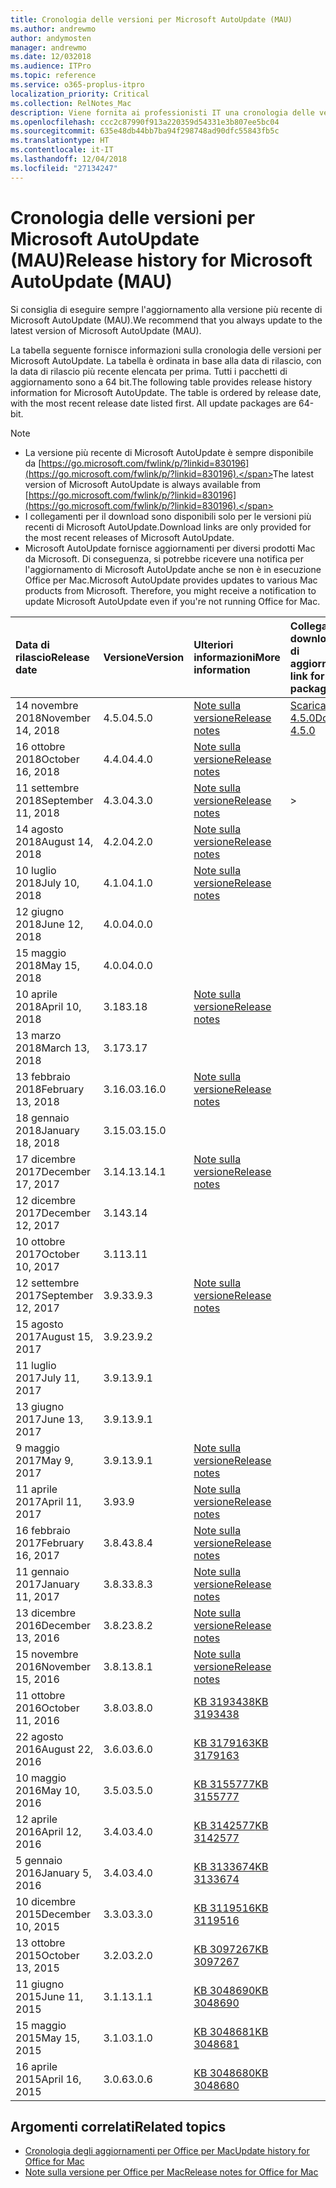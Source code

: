 ```yaml
---
title: Cronologia delle versioni per Microsoft AutoUpdate (MAU)
ms.author: andrewmo
author: andymosten
manager: andrewmo
ms.date: 12/032018
ms.audience: ITPro
ms.topic: reference
ms.service: o365-proplus-itpro
localization_priority: Critical
ms.collection: RelNotes_Mac
description: Viene fornita ai professionisti IT una cronologia delle versioni per Microsoft AutoUpdate (MAU)
ms.openlocfilehash: ccc2c87990f913a220359d54331e3b807ee5bc04
ms.sourcegitcommit: 635e48db44bb7ba94f298748ad90dfc55843fb5c
ms.translationtype: HT
ms.contentlocale: it-IT
ms.lasthandoff: 12/04/2018
ms.locfileid: "27134247"
---
```

# <a name="release-history-for-microsoft-autoupdate-mau"></a><span data-ttu-id="538a6-103">Cronologia delle versioni per Microsoft AutoUpdate (MAU)</span><span class="sxs-lookup"><span data-stu-id="538a6-103">Release history for Microsoft AutoUpdate (MAU)</span></span>
 
<span data-ttu-id="538a6-104">Si consiglia di eseguire sempre l'aggiornamento alla versione più recente di Microsoft AutoUpdate (MAU).</span><span class="sxs-lookup"><span data-stu-id="538a6-104">We recommend that you always update to the latest version of Microsoft AutoUpdate (MAU).</span></span>

<span data-ttu-id="538a6-p101">La tabella seguente fornisce informazioni sulla cronologia delle versioni per Microsoft AutoUpdate. La tabella è ordinata in base alla data di rilascio, con la data di rilascio più recente elencata per prima. Tutti i pacchetti di aggiornamento sono a 64 bit.</span><span class="sxs-lookup"><span data-stu-id="538a6-p101">The following table provides release history information for Microsoft AutoUpdate. The table is ordered by release date, with the most recent release date listed first. All update packages are 64-bit.</span></span>


> [!NOTE]
> - <span data-ttu-id="538a6-108">La versione più recente di Microsoft AutoUpdate è sempre disponibile da [https://go.microsoft.com/fwlink/p/?linkid=830196](https://go.microsoft.com/fwlink/p/?linkid=830196).</span><span class="sxs-lookup"><span data-stu-id="538a6-108">The latest version of Microsoft AutoUpdate is always available from [https://go.microsoft.com/fwlink/p/?linkid=830196](https://go.microsoft.com/fwlink/p/?linkid=830196).</span></span>
> - <span data-ttu-id="538a6-109">I collegamenti per il download sono disponibili solo per le versioni più recenti di Microsoft AutoUpdate.</span><span class="sxs-lookup"><span data-stu-id="538a6-109">Download links are only provided for the most recent releases of Microsoft AutoUpdate.</span></span>
> - <span data-ttu-id="538a6-p102">Microsoft AutoUpdate fornisce aggiornamenti per diversi prodotti Mac da Microsoft. Di conseguenza, si potrebbe ricevere una notifica per l'aggiornamento di Microsoft AutoUpdate anche se non è in esecuzione Office per Mac.</span><span class="sxs-lookup"><span data-stu-id="538a6-p102">Microsoft AutoUpdate provides updates to various Mac products from Microsoft. Therefore, you might receive a notification to update Microsoft AutoUpdate even if you're not running Office for Mac.</span></span>
  
|<span data-ttu-id="538a6-112">**Data di rilascio**</span><span class="sxs-lookup"><span data-stu-id="538a6-112">**Release date**</span></span>|<span data-ttu-id="538a6-113">**Versione**</span><span class="sxs-lookup"><span data-stu-id="538a6-113">**Version**</span></span>|<span data-ttu-id="538a6-114">**Ulteriori informazioni**</span><span class="sxs-lookup"><span data-stu-id="538a6-114">**More information**</span></span>|<span data-ttu-id="538a6-115">**Collegamento per il download del pacchetto di aggiornamento**</span><span class="sxs-lookup"><span data-stu-id="538a6-115">**Download link for the update package**</span></span>|
|:-----|:-----|:-----|:-----|
|<span data-ttu-id="538a6-116">14 novembre 2018</span><span class="sxs-lookup"><span data-stu-id="538a6-116">November 14, 2018</span></span> <br/> |<span data-ttu-id="538a6-117">4.5.0</span><span class="sxs-lookup"><span data-stu-id="538a6-117">4.5.0</span></span> <br/> |[<span data-ttu-id="538a6-118">Note sulla versione</span><span class="sxs-lookup"><span data-stu-id="538a6-118">Release notes</span></span>](release-notes-office-for-mac.md#november-2018-release) <br/> |[<span data-ttu-id="538a6-119">Scarica MAU 4.5.0</span><span class="sxs-lookup"><span data-stu-id="538a6-119">Download MAU 4.5.0</span></span>](https://go.microsoft.com/fwlink/p/?linkid=830196) <br/> |
|<span data-ttu-id="538a6-120">16 ottobre 2018</span><span class="sxs-lookup"><span data-stu-id="538a6-120">October 16, 2018</span></span> <br/> |<span data-ttu-id="538a6-121">4.4.0</span><span class="sxs-lookup"><span data-stu-id="538a6-121">4.4.0</span></span> <br/> |[<span data-ttu-id="538a6-122">Note sulla versione</span><span class="sxs-lookup"><span data-stu-id="538a6-122">Release notes</span></span>](release-notes-office-for-mac.md#october-2018-release) <br/> |<br/> |
|<span data-ttu-id="538a6-123">11 settembre 2018</span><span class="sxs-lookup"><span data-stu-id="538a6-123">September 11, 2018</span></span>  <br/> |<span data-ttu-id="538a6-124">4.3.0</span><span class="sxs-lookup"><span data-stu-id="538a6-124">4.3.0</span></span>  <br/> |[<span data-ttu-id="538a6-125">Note sulla versione</span><span class="sxs-lookup"><span data-stu-id="538a6-125">Release notes</span></span>](release-notes-office-for-mac.md#september-2018-release) <br/> |> |
|<span data-ttu-id="538a6-126">14 agosto 2018</span><span class="sxs-lookup"><span data-stu-id="538a6-126">August 14, 2018</span></span>  <br/> |<span data-ttu-id="538a6-127">4.2.0</span><span class="sxs-lookup"><span data-stu-id="538a6-127">4.2.0</span></span>  <br/> |[<span data-ttu-id="538a6-128">Note sulla versione</span><span class="sxs-lookup"><span data-stu-id="538a6-128">Release notes</span></span>](release-notes-office-for-mac.md#august-2018-release) <br/> | |
|<span data-ttu-id="538a6-129">10 luglio 2018</span><span class="sxs-lookup"><span data-stu-id="538a6-129">July 10, 2018</span></span>  <br/> |<span data-ttu-id="538a6-130">4.1.0</span><span class="sxs-lookup"><span data-stu-id="538a6-130">4.1.0</span></span>  <br/> |[<span data-ttu-id="538a6-131">Note sulla versione</span><span class="sxs-lookup"><span data-stu-id="538a6-131">Release notes</span></span>](release-notes-office-for-mac.md#july-2018-release) <br/> | |
|<span data-ttu-id="538a6-132">12 giugno 2018</span><span class="sxs-lookup"><span data-stu-id="538a6-132">June 12, 2018</span></span>  <br/> |<span data-ttu-id="538a6-133">4.0.0</span><span class="sxs-lookup"><span data-stu-id="538a6-133">4.0.0</span></span>  <br/> |||
|<span data-ttu-id="538a6-134">15 maggio 2018</span><span class="sxs-lookup"><span data-stu-id="538a6-134">May 15, 2018</span></span>  <br/> |<span data-ttu-id="538a6-135">4.0.0</span><span class="sxs-lookup"><span data-stu-id="538a6-135">4.0.0</span></span>  <br/> |||
|<span data-ttu-id="538a6-136">10 aprile 2018</span><span class="sxs-lookup"><span data-stu-id="538a6-136">April 10, 2018</span></span>  <br/> |<span data-ttu-id="538a6-137">3.18</span><span class="sxs-lookup"><span data-stu-id="538a6-137">3.18</span></span>  <br/> |[<span data-ttu-id="538a6-138">Note sulla versione</span><span class="sxs-lookup"><span data-stu-id="538a6-138">Release notes</span></span>](release-notes-office-for-mac.md#april-2018-release) <br/> ||
|<span data-ttu-id="538a6-139">13 marzo 2018</span><span class="sxs-lookup"><span data-stu-id="538a6-139">March 13, 2018</span></span>  <br/> |<span data-ttu-id="538a6-140">3.17</span><span class="sxs-lookup"><span data-stu-id="538a6-140">3.17</span></span>  <br/> |||
|<span data-ttu-id="538a6-141">13 febbraio 2018</span><span class="sxs-lookup"><span data-stu-id="538a6-141">February 13, 2018</span></span>  <br/> |<span data-ttu-id="538a6-142">3.16.0</span><span class="sxs-lookup"><span data-stu-id="538a6-142">3.16.0</span></span>  <br/> |[<span data-ttu-id="538a6-143">Note sulla versione</span><span class="sxs-lookup"><span data-stu-id="538a6-143">Release notes</span></span>](release-notes-office-for-mac.md#february-2018-release) <br/> | <br/> |
|<span data-ttu-id="538a6-144">18 gennaio 2018</span><span class="sxs-lookup"><span data-stu-id="538a6-144">January 18, 2018</span></span>  <br/> |<span data-ttu-id="538a6-145">3.15.0</span><span class="sxs-lookup"><span data-stu-id="538a6-145">3.15.0</span></span>  <br/> |<br/> |
|<span data-ttu-id="538a6-146">17 dicembre 2017</span><span class="sxs-lookup"><span data-stu-id="538a6-146">December 17, 2017</span></span>  <br/> |<span data-ttu-id="538a6-147">3.14.1</span><span class="sxs-lookup"><span data-stu-id="538a6-147">3.14.1</span></span>  <br/> |[<span data-ttu-id="538a6-148">Note sulla versione</span><span class="sxs-lookup"><span data-stu-id="538a6-148">Release notes</span></span>](release-notes-office-for-mac.md#december-2017-release) <br/> | <br/> |
|<span data-ttu-id="538a6-149">12 dicembre 2017</span><span class="sxs-lookup"><span data-stu-id="538a6-149">December 12, 2017</span></span>  <br/> |<span data-ttu-id="538a6-150">3.14</span><span class="sxs-lookup"><span data-stu-id="538a6-150">3.14</span></span>  <br/> ||  <br/> |
|<span data-ttu-id="538a6-151">10 ottobre 2017</span><span class="sxs-lookup"><span data-stu-id="538a6-151">October 10, 2017</span></span>  <br/> |<span data-ttu-id="538a6-152">3.11</span><span class="sxs-lookup"><span data-stu-id="538a6-152">3.11</span></span>  <br/> ||<br/> |
|<span data-ttu-id="538a6-153">12 settembre 2017</span><span class="sxs-lookup"><span data-stu-id="538a6-153">September 12, 2017</span></span>  <br/> |<span data-ttu-id="538a6-154">3.9.3</span><span class="sxs-lookup"><span data-stu-id="538a6-154">3.9.3</span></span>  <br/> |[<span data-ttu-id="538a6-155">Note sulla versione</span><span class="sxs-lookup"><span data-stu-id="538a6-155">Release notes</span></span>](release-notes-office-for-mac.md#september-2017-release) <br/> |<br/> |
|<span data-ttu-id="538a6-156">15 agosto 2017</span><span class="sxs-lookup"><span data-stu-id="538a6-156">August 15, 2017</span></span>  <br/> |<span data-ttu-id="538a6-157">3.9.2</span><span class="sxs-lookup"><span data-stu-id="538a6-157">3.9.2</span></span>  <br/> || <br/> |
|<span data-ttu-id="538a6-158">11 luglio 2017</span><span class="sxs-lookup"><span data-stu-id="538a6-158">July 11, 2017</span></span>  <br/> |<span data-ttu-id="538a6-159">3.9.1</span><span class="sxs-lookup"><span data-stu-id="538a6-159">3.9.1</span></span>  <br/> || <br/> |
|<span data-ttu-id="538a6-160">13 giugno 2017</span><span class="sxs-lookup"><span data-stu-id="538a6-160">June 13, 2017</span></span>  <br/> |<span data-ttu-id="538a6-161">3.9.1</span><span class="sxs-lookup"><span data-stu-id="538a6-161">3.9.1</span></span>  <br/> || <br/> |
|<span data-ttu-id="538a6-162">9 maggio 2017</span><span class="sxs-lookup"><span data-stu-id="538a6-162">May 9, 2017</span></span>  <br/> |<span data-ttu-id="538a6-163">3.9.1</span><span class="sxs-lookup"><span data-stu-id="538a6-163">3.9.1</span></span>  <br/> |[<span data-ttu-id="538a6-164">Note sulla versione</span><span class="sxs-lookup"><span data-stu-id="538a6-164">Release notes</span></span>](release-notes-office-for-mac.md#may-2017-release) <br/> | <br/> |
|<span data-ttu-id="538a6-165">11 aprile 2017</span><span class="sxs-lookup"><span data-stu-id="538a6-165">April 11, 2017</span></span>  <br/> |<span data-ttu-id="538a6-166">3.9</span><span class="sxs-lookup"><span data-stu-id="538a6-166">3.9</span></span>  <br/> |[<span data-ttu-id="538a6-167">Note sulla versione</span><span class="sxs-lookup"><span data-stu-id="538a6-167">Release notes</span></span>](release-notes-office-for-mac.md#april-2017-release) <br/> |  <br/> |
|<span data-ttu-id="538a6-168">16 febbraio 2017</span><span class="sxs-lookup"><span data-stu-id="538a6-168">February 16, 2017</span></span>  <br/> |<span data-ttu-id="538a6-169">3.8.4</span><span class="sxs-lookup"><span data-stu-id="538a6-169">3.8.4</span></span>  <br/> |[<span data-ttu-id="538a6-170">Note sulla versione</span><span class="sxs-lookup"><span data-stu-id="538a6-170">Release notes</span></span>](release-notes-office-for-mac.md#february-2017-release) <br/> | <br/> |
|<span data-ttu-id="538a6-171">11 gennaio 2017</span><span class="sxs-lookup"><span data-stu-id="538a6-171">January 11, 2017</span></span>  <br/> |<span data-ttu-id="538a6-172">3.8.3</span><span class="sxs-lookup"><span data-stu-id="538a6-172">3.8.3</span></span>  <br/> |[<span data-ttu-id="538a6-173">Note sulla versione</span><span class="sxs-lookup"><span data-stu-id="538a6-173">Release notes</span></span>](release-notes-office-for-mac.md#january-2017-release) <br/> | <br/> |
|<span data-ttu-id="538a6-174">13 dicembre 2016</span><span class="sxs-lookup"><span data-stu-id="538a6-174">December 13, 2016</span></span>  <br/> |<span data-ttu-id="538a6-175">3.8.2</span><span class="sxs-lookup"><span data-stu-id="538a6-175">3.8.2</span></span>  <br/> |[<span data-ttu-id="538a6-176">Note sulla versione</span><span class="sxs-lookup"><span data-stu-id="538a6-176">Release notes</span></span>](release-notes-office-for-mac.md#december-2016-release) <br/> | <br/> |
|<span data-ttu-id="538a6-177">15 novembre 2016</span><span class="sxs-lookup"><span data-stu-id="538a6-177">November 15, 2016</span></span>  <br/> |<span data-ttu-id="538a6-178">3.8.1</span><span class="sxs-lookup"><span data-stu-id="538a6-178">3.8.1</span></span>  <br/> |[<span data-ttu-id="538a6-179">Note sulla versione</span><span class="sxs-lookup"><span data-stu-id="538a6-179">Release notes</span></span>](release-notes-office-for-mac.md#november-2016-release) <br/> | <br/> |
|<span data-ttu-id="538a6-180">11 ottobre 2016</span><span class="sxs-lookup"><span data-stu-id="538a6-180">October 11, 2016</span></span>  <br/> |<span data-ttu-id="538a6-181">3.8.0</span><span class="sxs-lookup"><span data-stu-id="538a6-181">3.8.0</span></span>  <br/> |[<span data-ttu-id="538a6-182">KB 3193438</span><span class="sxs-lookup"><span data-stu-id="538a6-182">KB 3193438</span></span>](https://support.microsoft.com/kb/3193438) <br/> | <br/> |
|<span data-ttu-id="538a6-183">22 agosto 2016</span><span class="sxs-lookup"><span data-stu-id="538a6-183">August 22, 2016</span></span>  <br/> |<span data-ttu-id="538a6-184">3.6.0</span><span class="sxs-lookup"><span data-stu-id="538a6-184">3.6.0</span></span>  <br/> |[<span data-ttu-id="538a6-185">KB 3179163</span><span class="sxs-lookup"><span data-stu-id="538a6-185">KB 3179163</span></span>](https://support.microsoft.com/kb/3179163) <br/> | <br/> |
|<span data-ttu-id="538a6-186">10 maggio 2016</span><span class="sxs-lookup"><span data-stu-id="538a6-186">May 10, 2016</span></span>  <br/> |<span data-ttu-id="538a6-187">3.5.0</span><span class="sxs-lookup"><span data-stu-id="538a6-187">3.5.0</span></span>  <br/> |[<span data-ttu-id="538a6-188">KB 3155777</span><span class="sxs-lookup"><span data-stu-id="538a6-188">KB 3155777</span></span>](https://support.microsoft.com/kb/3155777) <br/> | <br/> |
|<span data-ttu-id="538a6-189">12 aprile 2016</span><span class="sxs-lookup"><span data-stu-id="538a6-189">April 12, 2016</span></span>  <br/> |<span data-ttu-id="538a6-190">3.4.0</span><span class="sxs-lookup"><span data-stu-id="538a6-190">3.4.0</span></span>  <br/> |[<span data-ttu-id="538a6-191">KB 3142577</span><span class="sxs-lookup"><span data-stu-id="538a6-191">KB 3142577</span></span>](https://support.microsoft.com/kb/3142577) <br/> | <br/> |
|<span data-ttu-id="538a6-192">5 gennaio 2016</span><span class="sxs-lookup"><span data-stu-id="538a6-192">January 5, 2016</span></span>  <br/> |<span data-ttu-id="538a6-193">3.4.0</span><span class="sxs-lookup"><span data-stu-id="538a6-193">3.4.0</span></span>  <br/> |[<span data-ttu-id="538a6-194">KB 3133674</span><span class="sxs-lookup"><span data-stu-id="538a6-194">KB 3133674</span></span>](https://support.microsoft.com/kb/3133674) <br/> | <br/> |
|<span data-ttu-id="538a6-195">10 dicembre 2015</span><span class="sxs-lookup"><span data-stu-id="538a6-195">December 10, 2015</span></span>  <br/> |<span data-ttu-id="538a6-196">3.3.0</span><span class="sxs-lookup"><span data-stu-id="538a6-196">3.3.0</span></span>  <br/> |[<span data-ttu-id="538a6-197">KB 3119516</span><span class="sxs-lookup"><span data-stu-id="538a6-197">KB 3119516</span></span>](https://support.microsoft.com/kb/3119516) <br/> | <br/> |
|<span data-ttu-id="538a6-198">13 ottobre 2015</span><span class="sxs-lookup"><span data-stu-id="538a6-198">October 13, 2015</span></span>  <br/> |<span data-ttu-id="538a6-199">3.2.0</span><span class="sxs-lookup"><span data-stu-id="538a6-199">3.2.0</span></span>  <br/> |[<span data-ttu-id="538a6-200">KB 3097267</span><span class="sxs-lookup"><span data-stu-id="538a6-200">KB 3097267</span></span>](https://support.microsoft.com/kb/3097267) <br/> | <br/> |
|<span data-ttu-id="538a6-201">11 giugno 2015</span><span class="sxs-lookup"><span data-stu-id="538a6-201">June 11, 2015</span></span>  <br/> |<span data-ttu-id="538a6-202">3.1.1</span><span class="sxs-lookup"><span data-stu-id="538a6-202">3.1.1</span></span>  <br/> |[<span data-ttu-id="538a6-203">KB 3048690</span><span class="sxs-lookup"><span data-stu-id="538a6-203">KB 3048690</span></span>](https://support.microsoft.com/kb/3048690) <br/> | <br/> |
|<span data-ttu-id="538a6-204">15 maggio 2015</span><span class="sxs-lookup"><span data-stu-id="538a6-204">May 15, 2015</span></span>  <br/> |<span data-ttu-id="538a6-205">3.1.0</span><span class="sxs-lookup"><span data-stu-id="538a6-205">3.1.0</span></span>  <br/> |[<span data-ttu-id="538a6-206">KB 3048681</span><span class="sxs-lookup"><span data-stu-id="538a6-206">KB 3048681</span></span>](https://support.microsoft.com/kb/3048681) <br/> | <br/> |
|<span data-ttu-id="538a6-207">16 aprile 2015</span><span class="sxs-lookup"><span data-stu-id="538a6-207">April 16, 2015</span></span>  <br/> |<span data-ttu-id="538a6-208">3.0.6</span><span class="sxs-lookup"><span data-stu-id="538a6-208">3.0.6</span></span>  <br/> |[<span data-ttu-id="538a6-209">KB 3048680</span><span class="sxs-lookup"><span data-stu-id="538a6-209">KB 3048680</span></span>](https://support.microsoft.com/kb/3048680) <br/> | <br/> |

## <a name="related-topics"></a><span data-ttu-id="538a6-210">Argomenti correlati</span><span class="sxs-lookup"><span data-stu-id="538a6-210">Related topics</span></span>

- [<span data-ttu-id="538a6-211">Cronologia degli aggiornamenti per Office per Mac</span><span class="sxs-lookup"><span data-stu-id="538a6-211">Update history for Office for Mac</span></span>](update-history-office-for-mac.md)
- [<span data-ttu-id="538a6-212">Note sulla versione per Office per Mac</span><span class="sxs-lookup"><span data-stu-id="538a6-212">Release notes for Office for Mac</span></span>](release-notes-office-for-mac.md) 